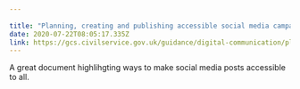 ```yaml
---
 
title: "Planning, creating and publishing accessible social media campaigns - GCS" 
date: 2020-07-22T08:05:17.335Z 
link: https://gcs.civilservice.gov.uk/guidance/digital-communication/planning-creating-and-publishing-accessible-social-media-campaigns/ 
---
```


A great document highlihgting ways to make social media posts accessible to all.
